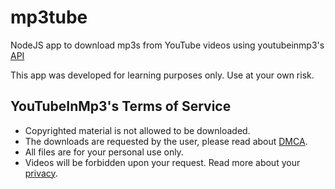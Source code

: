 # mp3tube

NodeJS app to download mp3s from YouTube videos using youtubeinmp3's [API](http://www.youtubeinmp3.com/api/)

This app was developed for learning purposes only. Use at your own risk.

## YouTubeInMp3's Terms of Service

- Copyrighted material is not allowed to be downloaded.
- The downloads are requested by the user, please read about [DMCA](http://www.dmca.com/).
- All files are for your personal use only.
- Videos will be forbidden upon your request. Read more about your [privacy](http://www.youtubeinmp3.com/privacy/).
